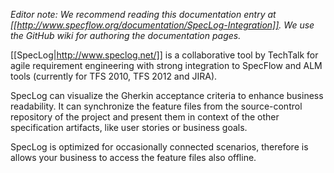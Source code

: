 _Editor note: We recommend reading this documentation entry at [[http://www.specflow.org/documentation/SpecLog-Integration]]. We use the GitHub wiki for authoring the documentation pages._

[[SpecLog|http://www.speclog.net/]] is a collaborative tool by TechTalk for agile requirement engineering with strong integration to SpecFlow and ALM tools (currently for TFS 2010, TFS 2012 and JIRA).

SpecLog can visualize the Gherkin acceptance criteria to enhance business readability. It can synchronize the feature files from the source-control repository of the project and present them in context of the other specification artifacts, like user stories or business goals. 

SpecLog is optimized for occasionally connected scenarios, therefore is allows your business to access the feature files also offline. 